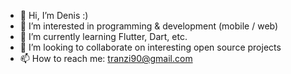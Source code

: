 - 👋 Hi, I’m Denis :)
- 👀 I’m interested in programming & development (mobile / web)
- 🌱 I’m currently learning Flutter, Dart, etc.
- 💞️ I’m looking to collaborate on interesting open source projects
- 📫 How to reach me: tranzi90@gmail.com

<!---
tranzi90/tranzi90 is a ✨ special ✨ repository because its `README.md` (this file) appears on your GitHub profile.
You can click the Preview link to take a look at your changes.
--->
